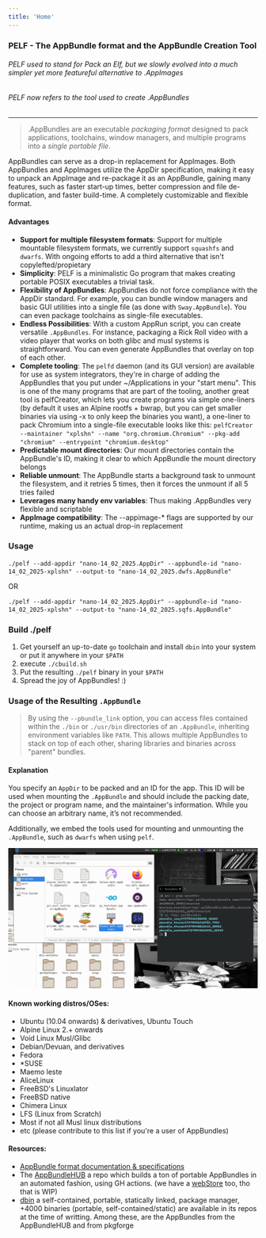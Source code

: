 ```yaml
---
title: 'Home'
---
```

### PELF - The AppBundle format and the AppBundle Creation Tool
###### PELF used to stand for Pack an Elf, but we slowly evolved into a much simpler yet more featureful alternative to .AppImages
###### PELF now refers to the tool used to create .AppBundles

---

> .AppBundles are an executable *packaging format* designed to pack applications, toolchains, window managers, and multiple programs into a *single portable file*.

AppBundles can serve as a drop-in replacement for AppImages. Both AppBundles and AppImages utilize the AppDir specification, making it easy to unpack an AppImage and re-package it as an AppBundle, gaining many features, such as faster start-up times, better compression and file de-duplication, and faster build-time. A completely customizable and flexible format.

#### Advantages
- **Support for multiple filesystem formats**: Support for multiple mountable filesystem formats, we currently support `squashfs` and `dwarfs`. With ongoing efforts to add a third alternative that isn't copylefted/propietary
- **Simplicity**: PELF is a minimalistic Go program that makes creating portable POSIX executables a trivial task.
- **Flexibility of AppBundles**: AppBundles do not force compliance with the AppDir standard. For example, you can bundle window managers and basic GUI utilities into a single file (as done with `Sway.AppBundle`). You can even package toolchains as single-file executables.
- **Endless Possibilities**: With a custom AppRun script, you can create versatile `.AppBundles`. For instance, packaging a Rick Roll video with a video player that works on both glibc and musl systems is straightforward. You can even generate AppBundles that overlay on top of each other.
- **Complete tooling**: The `pelfd` daemon (and its GUI version) are available for use as system integrators, they're in charge of adding the AppBundles that you put under ~/Applications in your "start menu". This is one of the many programs that are part of the tooling, another great tool is pelfCreator, which lets you create programs via simple one-liners (by default it uses an Alpine rootfs + bwrap, but you can get smaller binaries via using -x to only keep the binaries you want), a one-liner to pack Chromium into a single-file executable looks like this: `pelfCreator --maintainer "xplshn" --name "org.chromium.Chromium" --pkg-add "chromium" --entrypoint "chromium.desktop"`
- **Predictable mount directories**: Our mount directories contain the AppBundle's ID, making it clear to which AppBundle the mount directory belongs
- **Reliable unmount**: The AppBundle starts a background task to unmount the filesystem, and it retries 5 times, then it forces the unmount if all 5 tries failed
- **Leverages many handy env variables**: Thus making .AppBundles very flexible and scriptable
- **AppImage compatibility**: The --appimage-* flags are supported by our runtime, making us an actual drop-in replacement

### Usage
```
./pelf --add-appdir "nano-14_02_2025.AppDir" --appbundle-id "nano-14_02_2025-xplshn" --output-to "nano-14_02_2025.dwfs.AppBundle"
```
OR
```
./pelf --add-appdir "nano-14_02_2025.AppDir" --appbundle-id "nano-14_02_2025-xplshn" --output-to "nano-14_02_2025.sqfs.AppBundle"
```

### Build ./pelf
1. Get yourself an up-to-date `go` toolchain and install `dbin` into your system or put it anywhere in your `$PATH`
2. execute `./cbuild.sh`
3. Put the resulting `./pelf` binary in your `$PATH`
4. Spread the joy of AppBundles! :)

### Usage of the Resulting `.AppBundle`
> By using the `--pbundle_link` option, you can access files contained within the `./bin` or `./usr/bin` directories of an `.AppBundle`, inheriting environment variables like `PATH`. This allows multiple AppBundles to stack on top of each other, sharing libraries and binaries across "parent" bundles.

#### Explanation
You specify an `AppDir` to be packed and an ID for the app. This ID will be used when mounting the `.AppBundle` and should include the packing date, the project or program name, and the maintainer's information. While you can choose an arbitrary name, it’s not recommended.

Additionally, we embed the tools used for mounting and unmounting the `.AppBundle`, such as `dwarfs` when using `pelf`.

<p align="center">
	<img src="assets/screenshot.png" width="800" alt="Screenshot showcasing a bunch of AppBundles with their icons correctly set in a thunar file manager window" />
</p>

#### Known working distros/OSes:
- Ubuntu (10.04 onwards) & derivatives, Ubuntu Touch
- Alpine Linux 2.+ onwards
- Void Linux Musl/Glibc
- Debian/Devuan, and derivatives
- Fedora
- *SUSE
- Maemo leste
- AliceLinux
- FreeBSD's Linuxlator
- FreeBSD native
- Chimera Linux
- LFS (Linux from Scratch)
- Most if not all Musl linux distributions
- etc (please contribute to this list if you're a user of AppBundles)

#### Resources:
- [AppBundle format documentation & specifications](https://xplshn.github.io/pelf/docs)
- The [AppBundleHUB](https://github.com/xplshn/AppBundleHUB) a repo which builds a ton of portable AppBundles in an automated fashion, using GH actions. (we have a [webStore](https://xplshn.github.io/AppBundleHUB) too, tho that is WIP)
- [dbin](https://github.com/xplshn/dbin) a self-contained, portable, statically linked, package manager, +4000 binaries (portable, self-contained/static) are available in its repos at the time of writting. Among these, are the AppBundles from the AppBundleHUB and from pkgforge
